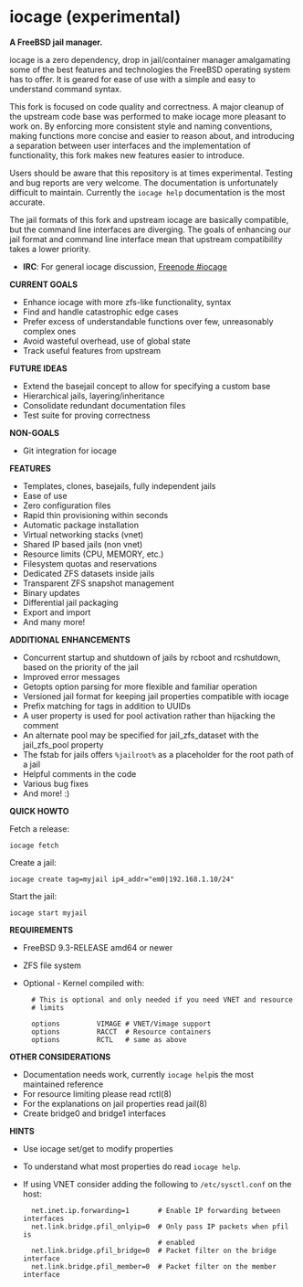 iocage (experimental)
=====================

**A FreeBSD jail manager.**

iocage is a zero dependency, drop in jail/container manager amalgamating some
of the best features and technologies the FreeBSD operating system has to offer.
It is geared for ease of use with a simple and easy to understand command
syntax.

This fork is focused on code quality and correctness. A major cleanup of the
upstream code base was performed to make iocage more pleasant to work on. By
enforcing more consistent style and naming conventions, making functions more
concise and easier to reason about, and introducing a separation between user
interfaces and the implementation of functionality, this fork makes new features
easier to introduce.

Users should be aware that this repository is at times experimental. Testing and
bug reports are very welcome. The documentation is unfortunately difficult to
maintain. Currently the `iocage help` documentation is the most accurate.

The jail formats of this fork and upstream iocage are basically compatible, but
the command line interfaces are diverging. The goals of enhancing our jail
format and command line interface mean that upstream compatibility takes a lower
priority.

- **IRC**: For general iocage discussion, [Freenode #iocage](https://www.irccloud.com/invite?hostname=irc.freenode.net&channel=%23iocage)

**CURRENT GOALS**
- Enhance iocage with more zfs-like functionality, syntax
- Find and handle catastrophic edge cases
- Prefer excess of understandable functions over few, unreasonably complex ones
- Avoid wasteful overhead, use of global state
- Track useful features from upstream

**FUTURE IDEAS**
- Extend the basejail concept to allow for specifying a custom base
- Hierarchical jails, layering/inheritance
- Consolidate redundant documentation files
- Test suite for proving correctness

**NON-GOALS**
- Git integration for iocage

**FEATURES**
- Templates, clones, basejails, fully independent jails
- Ease of use
- Zero configuration files
- Rapid thin provisioning within seconds
- Automatic package installation
- Virtual networking stacks (vnet)
- Shared IP based jails (non vnet)
- Resource limits (CPU, MEMORY, etc.)
- Filesystem quotas and reservations
- Dedicated ZFS datasets inside jails
- Transparent ZFS snapshot management
- Binary updates
- Differential jail packaging
- Export and import
- And many more!

**ADDITIONAL ENHANCEMENTS**
- Concurrent startup and shutdown of jails by rcboot and rcshutdown, based on
  the priority of the jail
- Improved error messages
- Getopts option parsing for more flexible and familiar operation
- Versioned jail format for keeping jail properties compatible with iocage
- Prefix matching for tags in addition to UUIDs
- A user property is used for pool activation rather than hijacking the comment
- An alternate pool may be specified for jail_zfs_dataset with the jail_zfs_pool
  property
- The fstab for jails offers `%jailroot%` as a placeholder for the root path of
  a jail
- Helpful comments in the code
- Various bug fixes
- And more! :)

**QUICK HOWTO**

Fetch a release:

`iocage fetch`

Create a jail:

`iocage create tag=myjail ip4_addr="em0|192.168.1.10/24"`

Start the jail:

`iocage start myjail`

**REQUIREMENTS**
- FreeBSD 9.3-RELEASE amd64 or newer
- ZFS file system
- Optional - Kernel compiled with:

        # This is optional and only needed if you need VNET and resource
        # limits

        options         VIMAGE # VNET/Vimage support
        options         RACCT  # Resource containers
        options         RCTL   # same as above

**OTHER CONSIDERATIONS**
- Documentation needs work, currently `iocage help`is the most maintained
  reference
- For resource limiting please read rctl(8)
- For the explanations on jail properties read jail(8)
- Create bridge0 and bridge1 interfaces

**HINTS**
- Use iocage set/get to modify properties
- To understand what most properties do read `iocage help`.
- If using VNET consider adding the following to `/etc/sysctl.conf` on the host:

        net.inet.ip.forwarding=1       # Enable IP forwarding between interfaces
        net.link.bridge.pfil_onlyip=0  # Only pass IP packets when pfil is
                                       # enabled
        net.link.bridge.pfil_bridge=0  # Packet filter on the bridge interface
        net.link.bridge.pfil_member=0  # Packet filter on the member interface
